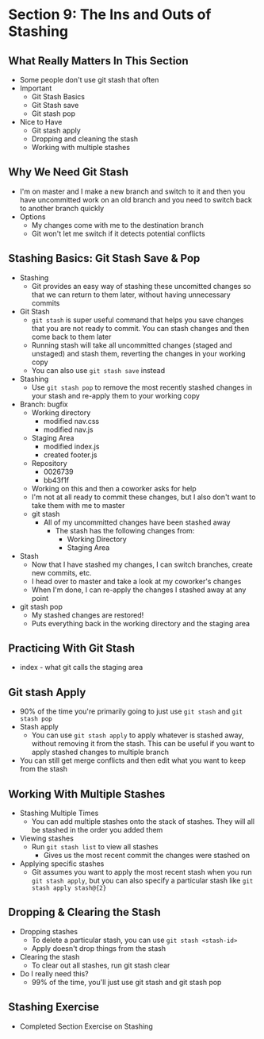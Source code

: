 # Section 9: The Ins and Outs of Stashing

## What Really Matters In This Section
- Some people don't use git stash that often
- Important 
  - Git Stash Basics 
  - Git Stash save 
  - Git stash pop
- Nice to Have
  - Git stash apply 
  - Dropping and cleaning the stash 
  - Working with multiple stashes 

## Why We Need Git Stash
- I'm on master and I make a new branch and switch to it and then you have uncommitted work on an old branch and you need to switch back to another branch quickly 
- Options 
  - My changes come with me to the destination branch 
  - Git won't let me switch if it detects potential conflicts 

## Stashing Basics: Git Stash Save & Pop
- Stashing 
  - Git provides an easy way of stashing these uncomitted changes so that we can return to them later, without having unnecessary commits 
- Git Stash 
  - `git stash` is super useful command that helps you save changes that you are not ready to commit. You can stash changes and then come back to them later 
  - Running stash will take all uncommitted changes (staged and unstaged) and stash them, reverting the changes in your working copy 
  - You can also use `git stash save` instead 
- Stashing 
  - Use `git stash pop` to remove the most recently stashed changes in your stash and re-apply them to your working copy 
- Branch: bugfix 
  - Working directory 
    - modified nav.css 
    - modified nav.js 
  - Staging Area 
    - modified index.js 
    - created footer.js 
  - Repository 
    - 0026739
    - bb43f1f
  - Working on this and then a coworker asks for help 
  - I'm not at all ready to commit these changes, but I also don't want to take them with me to master 
  - git stash 
    - All of my uncommitted changes have been stashed away 
      - The stash has the following changes from: 
        - Working Directory 
        - Staging Area 
- Stash 
  - Now that I have stashed my changes, I can switch branches, create new commits, etc. 
  - I head over to master and take a look at my coworker's changes 
  - When I'm done, I can re-apply the changes I stashed away at any point 
- git stash pop
  - My stashed changes are restored! 
  - Puts everything back in the working directory and the staging area 

## Practicing With Git Stash
- index - what git calls the staging area 

## Git stash Apply
- 90% of the time you're primarily going to just use `git stash` and `git stash pop`
- Stash apply 
  - You can use `git stash apply` to apply whatever is stashed away, without removing it from the stash. This can be useful if you want to apply stashed changes to multiple branch
- You can still get merge conflicts and then edit what you want to keep from the stash 

## Working With Multiple Stashes
- Stashing Multiple Times 
  - You can add multiple stashes onto the stack of stashes. They will all be stashed in the order you added them 
- Viewing stashes 
  - Run `git stash list` to view all stashes 
    - Gives us the most recent commit the changes were stashed on 
- Applying specific stashes 
  - Git assumes you want to apply the most recent stash when you run `git stash apply`, but you can also specify a particular stash like `git stash apply stash@{2}`

## Dropping & Clearing the Stash
- Dropping stashes 
  - To delete a particular stash, you can use `git stash <stash-id>` 
  - Apply doesn't drop things from the stash 
- Clearing the stash 
  - To clear out all stashes, run git stash clear 
- Do I really need this? 
  - 99% of the time, you'll just use git stash and git stash pop

## Stashing Exercise
- Completed Section Exercise on Stashing 
